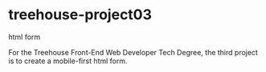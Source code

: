 # treehouse-project03
html form
<p>For the Treehouse Front-End Web Developer Tech Degree, the third project is to create a mobile-first html form.</p>
